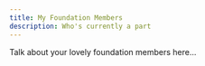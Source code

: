 ```yaml
---
title: My Foundation Members
description: Who's currently a part
---
```


Talk about your lovely foundation members here...